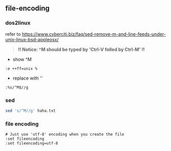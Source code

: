 ## file-encoding

### dos2linux
refer to <https://www.cyberciti.biz/faq/sed-remove-m-and-line-feeds-under-unix-linux-bsd-appleosx/>
> **!! Notice: ^M should be typed by 'Ctrl-V folled by Ctrl-M' !!**

- show ^M

```vim
:e ++ff=unix %
```

- replace with ''

```vim
:%s/^M$//g
```

### sed
```bash
sed 's/^M//g' haha.txt
```

### file encoding
```vim
# Just use 'utf-8' encoding when you create the file
:set fileencoding
:set fileencoding=utf-8
```
